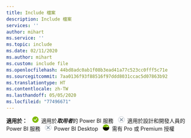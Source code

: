 ```yaml
---
title: Include 檔案
description: Include 檔案
services: ''
author: mihart
ms.service: ''
ms.topic: include
ms.date: 02/11/2020
ms.author: mihart
ms.custom: include file
ms.openlocfilehash: 44bd8adc0ab1f08b3ead41a77c523cc0fff5c71e
ms.sourcegitcommit: 7aa0136f93f88516f97ddd8031ccac5d07863b92
ms.translationtype: HT
ms.contentlocale: zh-TW
ms.lasthandoff: 05/05/2020
ms.locfileid: "77496671"
---
```

<Token>**適用於：** ![是](media/yes.png) 適用於***取用者***的 Power BI 服務 ![否](media/no.png) 適用於設計和開發人員的 Power BI 服務 ![否](media/no.png) Power BI Desktop ![是](media/maybe.png) 需有 Pro 或 Premium 授權</Token>